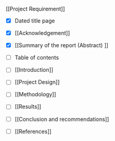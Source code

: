 [[Project Requirement]]

- [x] Dated title page
- [x] [[Acknowledgement]]
- [x] [[Summary of the report (Abstract) ]] 
- [ ] Table of contents
- [ ] [[Introduction]] 
- [ ] [[Project Design]]
- [ ] [[Methodology]]
- [ ] [[Results]]
- [ ] [[Conclusion and recommendations]]
- [ ] [[References]]

